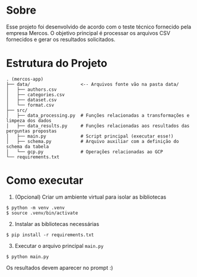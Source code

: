 # Sobre

Esse projeto foi desenvolvido de acordo com o teste técnico fornecido pela empresa Mercos. O objetivo principal é processar os arquivos CSV fornecidos e gerar os resultados solicitados.

# Estrutura do Projeto

```
. (mercos-app)
├── data/                   <-- Arquivos fonte vão na pasta data/
│   ├── authors.csv
│   ├── categories.csv
│   ├── dataset.csv
│   └── format.csv
├── src/
│   ├── data_processing.py  # Funções relacionadas a transformações e limpeza dos dados
│   ├── data_results.py     # Funções relacionadas aos resultados das perguntas propostas
│   ├── main.py             # Script principal (executar esse!)
│   ├── schema.py           # Arquivo auxiliar com a definição do schema da tabela
│   └── gcp.py              # Operações relacionadas ao GCP
└── requirements.txt
```

# Como executar

1. (Opcional) Criar um ambiente virtual para isolar as bibliotecas

```
$ python -m venv .venv
$ source .venv/bin/activate
```

2. Instalar as bibliotecas necessárias

```
$ pip install -r requirements.txt
```

3. Executar o arquivo principal `main.py`

```
$ python main.py
```

Os resultados devem aparecer no prompt :)